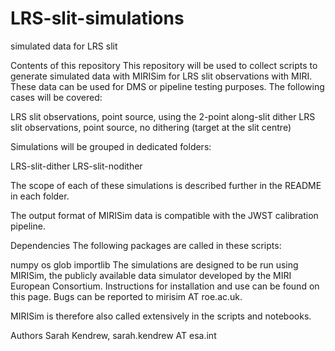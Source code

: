 # LRS-slit-simulations
simulated data for LRS slit

Contents of this repository
This repository will be used to collect scripts to generate simulated data with MIRISim for LRS slit observations with MIRI. These data can be used for DMS or pipeline testing purposes. The following cases will be covered:

LRS slit observations, point source, using the 2-point along-slit dither
LRS slit observations, point source, no dithering (target at the slit centre)

Simulations will be grouped in dedicated folders:

LRS-slit-dither
LRS-slit-nodither

The scope of each of these simulations is described further in the README in each folder.

The output format of MIRISim data is compatible with the JWST calibration pipeline.

Dependencies
The following packages are called in these scripts:

numpy
os
glob
importlib
The simulations are designed to be run using MIRISim, the publicly available data simulator developed by the MIRI European Consortium. Instructions for installation and use can be found on this page. Bugs can be reported to mirisim AT roe.ac.uk.

MIRISim is therefore also called extensively in the scripts and notebooks.

Authors
Sarah Kendrew, sarah.kendrew AT esa.int
